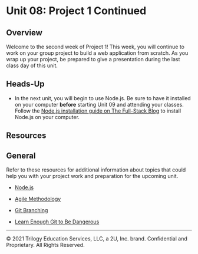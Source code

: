# Unit 08: Project 1 Continued

## Overview

Welcome to the second week of Project 1! This week, you will continue to work on your group project to build a web application from scratch. As you wrap up your project, be prepared to give a presentation during the last class day of this unit. 

## Heads-Up

* In the next unit, you will begin to use Node.js. Be sure to have it installed on your computer **before** starting Unit 09 and attending your classes. Follow the [Node.js installation guide on The Full-Stack Blog](https://coding-boot-camp.github.io/full-stack/nodejs/how-to-install-nodejs) to install Node.js on your computer.

## Resources

## General

Refer to these resources for additional information about topics that could help you with your project work and preparation for the upcoming unit.

* [Node.js](https://nodejs.org/en/)

* [Agile Methodology](https://en.wikipedia.org/wiki/Agile_software_development)

* [Git Branching](https://git-scm.com/book/en/v2/Git-Branching-Branching-Workflows)

* [Learn Enough Git to Be Dangerous](https://www.learnenough.com/git-tutorial/getting_started)

- - -
© 2021 Trilogy Education Services, LLC, a 2U, Inc. brand. Confidential and Proprietary. All Rights Reserved.